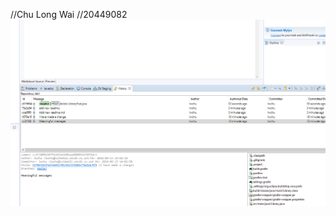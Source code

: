 //Chu Long Wai
//20449082
<img src="https://github.com/ronneychu/comp3111-lab1-demo/blob/master/Capture.PNG">
